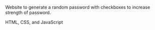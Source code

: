 Website to generate a random password with checkboxes to increase strength of password.

HTML, CSS, and JavaScript
